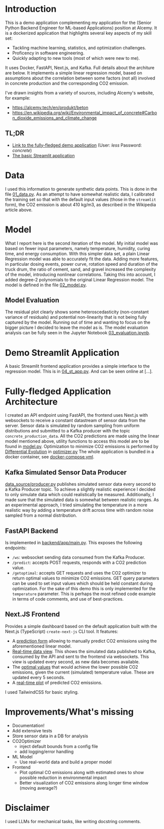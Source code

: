 # Introduction
This is a demo application complementing my application for the (Senior Python Backend Engineer for ML-based Applications) position at Alcemy. It is a dockerized application that highlights several key aspects of my skill set:

- Tackling machine learning, statistics, and optimization challenges.
- Proficency in software engineering.
- Quickly adapting to new tools (most of which were new to me).

It uses Docker, FastAPI, Next.js, and Kafka. Full details about the architure are below. It implements a simple linear regression model, based on assumptions about the correlation between some factors (not all) involved in concrete production and the corresponding CO2 emission.

I've drawn insights from a variety of sources, including Alcemy's website, for example:
- https://alcemy.tech/en/produkt/beton
- https://en.wikipedia.org/wiki/Environmental_impact_of_concrete#Carbon_dioxide_emissions_and_climate_change

## TL;DR
- [Link to the fully-fledged demo application](http://49.13.232.168:3000) (User: _less_ Password: _concrete_)
- [The basic Streamlit application](https://concrete2-o6pca7px7ty58ubm9jw5hh.streamlit.app/)

# Data
I used this information to generate synthetic data points. This is done in the file [01_data.py](01_data.py). As an attempt to have somewhat realistic data, I calibrated the training set so that with the default input values (those in the `streamlit` form), the CO2 emission is about 410 kg/m3, as described in the Wikipedia article above.

# Model
What I report here is the second iteration of the model. My initial model was based on fewer input parameters, namely temperature, humidity, curing time, and energy consumption. With this simpler data set, a plain Linear Regression model was able to accurately fit the data. Adding more features, in particular dosing events, power curve, rotation speed and duration of the truck drum, the ratio of cement, sand, and gravel increased the complexity of the model, introducing nonlinear correlations. Taking this into account, I added degree-2 polynomials to the original Linear Regression model. The model is defined in the file [02_model.py](02_model.py).

## Model Evaluation
The residual plot clearly shows some heteroscedasticity (non-constant variance of residuals) and potential non-linearity that is not being fully captured by the model. Running out of time and wanting to focus on the bigger picture I decided to leave the model as is. The model evaluation analysis can be fully seen in the Jupyter Notebook [03_evaluation.ipynb](03_evaluation.ipynb).

# Demo Streamlit Application
A basic Streamlit frontend application provides a simple interface to the regression model. This is in [04_st_app.py](04_st_app.py). And can be seen online at [...].

# Fully-fledged Application Architecture
I created an API endpoint using FastAPI, the frontend uses Next.js with websockets to receive a constant datastream of sensor data from the server. Sensor data is simulated by random sampling from uniform distributions and submitted to a Kafka producer with the topic `concrete_production_data`. All the CO2 predictions are made using the linear model mentioned above, utility functions to access this model are to be found in [model.py](backend/app/model.py). Optimization to minimize CO2 emissions is performed by [Differential Evolution](https://en.wikipedia.org/wiki/Differential_evolution) in [optimizer.py](backend/app/optimizer.py) The whole application is bundled in a docker container, see [docker-compose.yml](docker-compose.yml).

## Kafka Simulated Sensor Data Producer
[data_source/producer.py](data_source/producer.py) publishes simulated sensor data every second to a Kafka Producer topic. To achieve a slightly realistic experience I decided to only simulate data which could realistically be measured. Additionally, I made sure that the simulated data is somewhat between realistic ranges. As an experimental approach, I tried simulating the temperature in a more realistic way by adding a temperature drift across time with random noise sampled from a normal distribution.

## FastAPI Backend
Is implemented in [backend/app/main.py](backend/app/main.py). This exposes the following endpoints:
- `/ws`: websocket sending data consumed from the Kafka Producer.
- `/predict`: accepts POST requests, responds with a CO2 prediction value.
- `/getoptimal`: accepts GET requests and uses the CO2 optimizer to return optimal values to minimize CO2 emissions. GET query parameters can be used to set input values which should be held constant during optimization. For the sake of this demo this is only implemented for the `temperature` parameter.
This is perhaps the most refined code example in terms of code comments, and use of best-practices.

## Next.JS Frontend
Provides a simple dashboard based on the default application built with the Next.js (TypeScript) `create-next-js` CLI tool. It features:
- A [prediction form](frontend/components/PredictionForm.js) allowing to manually predict CO2 emissions using the aforementioned linear model.
- [Real-time data view](frontend/components/RealTimeWebSocket.js). This shows the simulated data published to Kafka, consumed by the API and sent to the frontend via websockets. This view is updated every second, as new data becomes available.
- The [optimal values](frontend/components/OptimalValues.js) that would achieve the lower possible CO2 emissions, given the current (simulated) temperature value. These are updated every 5 seconds. 
- A [real-time plot](frontend/components/RealTimePlot.js) of predicted CO2 emissions.

I used TailwindCSS for basic styling.

# Improvements/What's missing
- Documentation!
- Add extensive tests
- Store sensor data in a DB for analysis
- CO2Optimizer
    - inject default bounds from a config file
    - add logging/error handling
- ML Model
    - Use real-world data and build a proper model
- Frontend
    - Plot optimal CO emissions along with estimated ones to show possible reduction in environmental impact
    - Better visualization of CO2 emissions along longer time window (moving average?)


# Disclaimer
I used LLMs for mechanical tasks, like writing docstring comments.